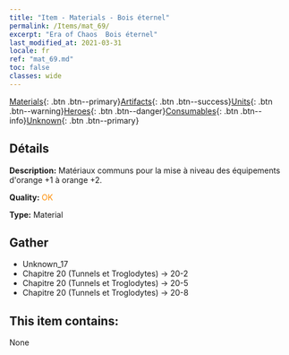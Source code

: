 ```yaml
---
title: "Item - Materials - Bois éternel"
permalink: /Items/mat_69/
excerpt: "Era of Chaos  Bois éternel"
last_modified_at: 2021-03-31
locale: fr
ref: "mat_69.md"
toc: false
classes: wide
---
```

 [Materials](/fr/Items/){: .btn .btn--primary}[Artifacts](/fr/Items/Artifacts/){: .btn .btn--success}[Units](/fr/Items/Units/){: .btn .btn--warning}[Heroes](/fr/Items/Heroes/){: .btn .btn--danger}[Consumables](/fr/Items/Consumables/){: .btn .btn--info}[Unknown](/fr/Items/Unknown/){: .btn .btn--primary}

## Détails
 **Description:** Matériaux communs pour la mise à niveau des équipements d'orange +1 à orange +2.

 **Quality:** <span style="color: #FF8C00">OK</span>

 **Type:** Material

## Gather

*    Unknown_17 
*    Chapitre 20 (Tunnels et Troglodytes) -> 20-2 
*    Chapitre 20 (Tunnels et Troglodytes) -> 20-5 
*    Chapitre 20 (Tunnels et Troglodytes) -> 20-8 

## This item contains:

  None

